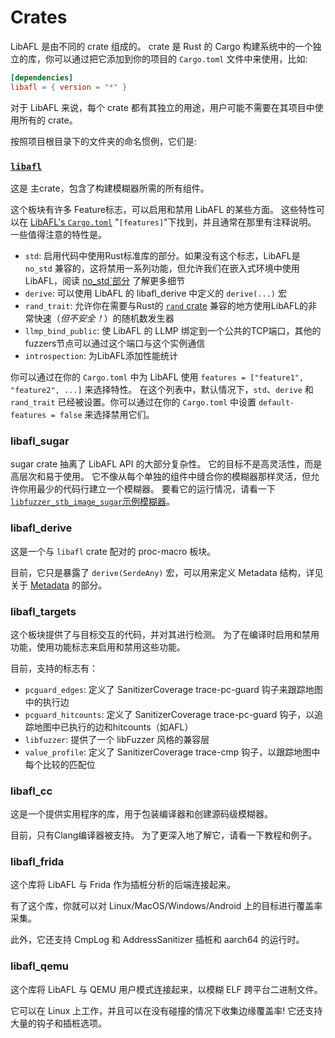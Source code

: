 # Crates

LibAFL 是由不同的 crate 组成的。
crate 是 Rust 的 Cargo 构建系统中的一个独立的库，你可以通过把它添加到你的项目的 `Cargo.toml` 文件中来使用，比如: 

```toml
[dependencies]
libafl = { version = "*" }
```

对于 LibAFL 来说，每个 crate 都有其独立的用途，用户可能不需要在其项目中使用所有的 crate。

按照项目根目录下的文件夹的命名惯例，它们是:

### [`libafl`](https://github.com/AFLplusplus/LibAFL/tree/main/libafl)

这是 主crate，包含了构建模糊器所需的所有组件。

这个板块有许多 Feature标志，可以启用和禁用 LibAFL 的某些方面。
这些特性可以在 [LibAFL's `Cargo.toml`](https://github.com/AFLplusplus/LibAFL/blob/main/libafl/Cargo.toml) "`[features]`"下找到，并且通常在那里有注释说明。
一些值得注意的特性是。

- `std`: 启用代码中使用Rust标准库的部分。如果没有这个标志，LibAFL是 `no_std` 兼容的，这将禁用一系列功能，但允许我们在嵌入式环境中使用LibAFL，阅读 [no_std`部分](../advanced_features/no_std/no_std.md) 了解更多细节
- `derive`: 可以使用 LibAFL 的 libafl_derive 中定义的 `derive(...)` 宏
- `rand_trait`: 允许你在需要与Rust的 [`rand` crate](https://crates.io/crates/rand) 兼容的地方使用LibAFL的非常快速（*但不安全！*）的随机数发生器
- `llmp_bind_public`: 使 LibAFL 的 LLMP 绑定到一个公共的TCP端口，其他的fuzzers节点可以通过这个端口与这个实例通信
- `introspection`: 为LibAFL添加性能统计

你可以通过在你的 `Cargo.toml` 中为 LibAFL 使用 `features = ["feature1", "feature2", ...]` 来选择特性。
在这个列表中，默认情况下，`std`、`derive` 和 `rand_trait` 已经被设置。你可以通过在你的 `Cargo.toml` 中设置 `default-features = false` 来选择禁用它们。

### libafl_sugar

sugar crate 抽离了 LibAFL API 的大部分复杂性。
它的目标不是高灵活性，而是高层次和易于使用。
它不像从每个单独的组件中缝合你的模糊器那样灵活，但允许你用最少的代码行建立一个模糊器。
要看它的运行情况，请看一下[`libfuzzer_stb_image_sugar`示例模糊器](https://github.com/AFLplusplus/LibAFL/tree/main/fuzzers/libfuzzer_stb_image_sugar)。

### libafl_derive

这是一个与 `libafl` crate 配对的 proc-macro 板块。

目前，它只是暴露了 `derive(SerdeAny)` 宏，可以用来定义 Metadata 结构，详见关于 [Metadata](../design/metadata.md) 的部分。

### libafl_targets

这个板块提供了与目标交互的代码，并对其进行检测。
为了在编译时启用和禁用功能，使用功能标志来启用和禁用这些功能。

目前，支持的标志有：

- `pcguard_edges`: 定义了 SanitizerCoverage trace-pc-guard 钩子来跟踪地图中的执行边
- `pcguard_hitcounts`: 定义了 SanitizerCoverage trace-pc-guard 钩子，以追踪地图中已执行的边和hitcounts（如AFL）
- `libfuzzer`: 提供了一个 libFuzzer 风格的兼容层
- `value_profile`: 定义了 SanitizerCoverage trace-cmp 钩子，以跟踪地图中每个比较的匹配位

### libafl_cc

这是一个提供实用程序的库，用于包装编译器和创建源码级模糊器。

目前，只有Clang编译器被支持。
为了更深入地了解它，请看一下教程和例子。

### libafl_frida

这个库将 LibAFL 与 Frida 作为插桩分析的后端连接起来。

有了这个库，你就可以对 Linux/MacOS/Windows/Android 上的目标进行覆盖率采集。

此外，它还支持 CmpLog 和 AddressSanitizer 插桩和 aarch64 的运行时。

### libafl_qemu

这个库将 LibAFL 与 QEMU 用户模式连接起来，以模糊 ELF 跨平台二进制文件。

它可以在 Linux 上工作，并且可以在没有碰撞的情况下收集边缘覆盖率!
它还支持大量的钩子和插桩选项。

